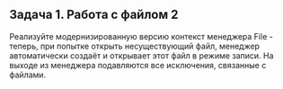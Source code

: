 ## Задача 1. Работа с файлом 2
Реализуйте модернизированную версию контекст менеджера File - теперь, 
при попытке открыть несуществующий файл, менеджер автоматически создаёт и 
открывает этот файл в режиме записи. На выходе из менеджера подавляются все 
исключения, связанные с файлами.




